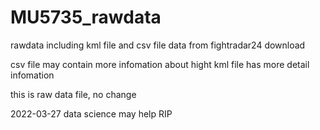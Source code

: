# MU5735_rawdata
rawdata including kml file and csv file
data from fightradar24 download

csv file may contain more infomation about hight
kml file has more detail infomation

this is raw data file, no change

2022-03-27          data science may help                                    RIP
